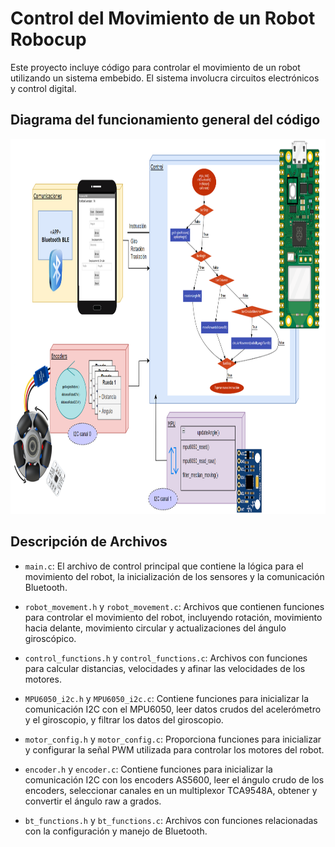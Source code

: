 # Control del Movimiento de un Robot Robocup

Este proyecto incluye código para controlar el movimiento de un robot utilizando un sistema embebido. El sistema involucra circuitos electrónicos y control digital.

## Diagrama del funcionamiento general del código

<img src= "Diagrama.png" width="850" height="600">

## Descripción de Archivos

- `main.c`: El archivo de control principal que contiene la lógica para el movimiento del robot, la inicialización de los sensores y la comunicación Bluetooth.

- `robot_movement.h` y `robot_movement.c`: Archivos que contienen funciones para controlar el movimiento del robot, incluyendo rotación, movimiento hacia delante, movimiento circular y actualizaciones del ángulo giroscópico.

- `control_functions.h` y `control_functions.c`: Archivos con funciones para calcular distancias, velocidades y afinar las velocidades de los motores.
  
- `MPU6050_i2c.h` y `MPU6050_i2c.c`: Contiene funciones para inicializar la comunicación I2C con el MPU6050, leer datos crudos del acelerómetro y el giroscopio, y filtrar los datos del giroscopio.

- `motor_config.h` y `motor_config.c`: Proporciona funciones para inicializar y configurar la señal PWM utilizada para controlar los motores del robot.

- `encoder.h` y `encoder.c`: Contiene funciones para inicializar la comunicación I2C con los encoders AS5600, leer el ángulo crudo de los encoders, seleccionar canales en un multiplexor TCA9548A, obtener y convertir el ángulo raw a grados.

- `bt_functions.h` y `bt_functions.c`: Archivos con funciones relacionadas con la configuración y manejo de Bluetooth.
  
